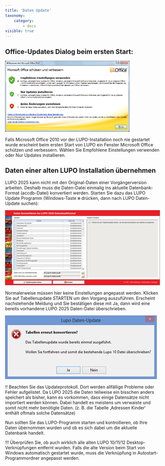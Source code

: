 ```yaml
---
title: 'Daten Update'
taxonomy:
    category:
        - docs
visible: true
---
```


## Office-Updates Dialog beim ersten Start:

![access-warning](../../images/access-warning.png)

Falls Microsoft Office 2010 vor der LUPO-Installation noch nie gestartet wurde erscheint beim ersten Start von LUPO ein Fenster Microsoft Office schützen und verbessern. Wählen Sie Empfohlene Einstellungen verwenden oder Nur Updates installieren.

## Daten einer alten LUPO Installation übernehmen

LUPO 2025 kann nicht mit den Original-Daten einer Vorgängerversion arbeiten. Deshalb muss die Daten-Datei einmalig ins aktuelle Datenbank-Format (accdb-Datei) konvertiert werden.
Starten Sie dazu das LUPO Update Programm (Windows-Taste <kbd>⊞</kbd> drücken, dann nach LUPO Daten-Update suchen):

![daten-konvertieren](../../images/tabellen-konvertieren.png)

Normalerweise müssen hier keine Einstellungen angepasst werden. Klicken Sie auf <span class="btn-lupo"> Tabellenupdate STARTEN</span> um den Vorgang auszuführen.
Erscheint nachstehende Meldung und Sie bestätigen diese mit <span class="btn-lupo">Ja</span>, dann wird eine bereits vorhandene LUPO 2025 Daten-Datei überschrieben.

![tabelle-konvertieren-warning](../../images/tabellen-konvertieren-msg-warning.png)

!! Beachten Sie das Updateprotokoll. Dort werden allfällige Probleme oder Fehler aufgelistet. Da LUPO 2025 die Daten teilweise ein bisschen anders speichert als bisher, kann es vorkommen, dass einige Datensätze nicht importiert werden können. Dabei handelt es meistens um verwaiste und somit nicht mehr benötigte Daten. (z. B. die Tabelle ‚Adressen Kinder‘ enthält oftmals solche Datensätze)

Nun sollten Sie das LUPO-Programm starten und kontrollieren, ob Ihre Daten übernommen wurden und ob es sich dabei um die aktuelle Datenbank handelt.

!!! Überprüfen Sie, ob auch wirklich alle alten LUPO 10/11/12 Desktop-Verknüpfungen entfernt wurden. Falls die alte Version beim Start von Windows automatisch gestartet wurde, muss die Verknüpfung in Autostart-Programmordner angepasst werden.
